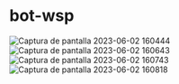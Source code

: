 # bot-wsp
![Captura de pantalla 2023-06-02 160444](https://github.com/jhojanespinal/bot-wsp/assets/125676314/3d27f872-83d4-4804-929e-f3b292548dbc)
![Captura de pantalla 2023-06-02 160643](https://github.com/jhojanespinal/bot-wsp/assets/125676314/74174673-ec27-409b-a901-8b38885b5290)
![Captura de pantalla 2023-06-02 160743](https://github.com/jhojanespinal/bot-wsp/assets/125676314/a83395bc-a503-4749-ac85-277c77b771dd)
![Captura de pantalla 2023-06-02 160818](https://github.com/jhojanespinal/bot-wsp/assets/125676314/3d032148-c58b-4cf9-9fbd-7d8dc140aa5d)
